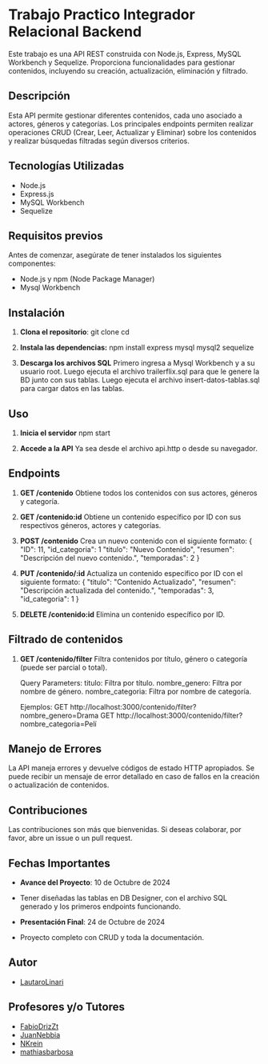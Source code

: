 # Trabajo Practico Integrador Relacional Backend

Este trabajo es una API REST construida con Node.js, Express, MySQL Workbench y Sequelize. 
Proporciona funcionalidades para gestionar contenidos, incluyendo su creación, actualización, eliminación y filtrado.


## Descripción

Esta API permite gestionar diferentes contenidos, cada uno asociado a actores, géneros y categorías. 
Los principales endpoints permiten realizar operaciones CRUD (Crear, Leer, Actualizar y Eliminar) sobre los contenidos y realizar búsquedas filtradas según diversos criterios.


## Tecnologías Utilizadas

- Node.js
- Express.js
- MySQL Workbench
- Sequelize


## Requisitos previos

Antes de comenzar, asegúrate de tener instalados los siguientes componentes:

- Node.js y npm (Node Package Manager)
- Mysql Workbench


## Instalación

1. **Clona el repositorio**:
   git clone <url-del-repositorio>
   cd <nombre-del-repositorio>

2. **Instala las dependencias:**
   npm install express mysql mysql2 sequelize

3. **Descarga los archivos SQL**
   Primero ingresa a Mysql Workbench y a su usuario root.
   Luego ejecuta el archivo trailerflix.sql para que le genere la BD junto con sus tablas.
   Luego ejecuta el archivo insert-datos-tablas.sql para cargar datos en las tablas.


## Uso

1. **Inicia el servidor**
   npm start

2. **Accede a la API**
   Ya sea desde el archivo api.http o desde su navegador.


## Endpoints

1. **GET /contenido**
   Obtiene todos los contenidos con sus actores, géneros y categoría.

2. **GET /contenido:id**
   Obtiene un contenido específico por ID con sus respectivos géneros, actores y categorías.

3. **POST /contenido**
   Crea un nuevo contenido con el siguiente formato:
   {
    "ID": 11,
    "id_categoria": 1
    "titulo": "Nuevo Contenido",
    "resumen": "Descripción del nuevo contenido.",
    "temporadas": 2
   }

4. **PUT /contenido/:id**
   Actualiza un contenido específico por ID con el siguiente formato:
   {
    "titulo": "Contenido Actualizado",
    "resumen": "Descripción actualizada del contenido.",
    "temporadas": 3,
    "id_categoria": 1
   }

5. **DELETE /contenido:id**
   Elimina un contenido específico por ID.


## Filtrado de contenidos

1. **GET /contenido/filter**
   Filtra contenidos por título, género o categoría (puede ser parcial o total).

   Query Parameters:
   titulo: Filtra por título.
   nombre_genero: Filtra por nombre de género.
   nombre_categoria: Filtra por nombre de categoría.

   Ejemplos: 
   GET http://localhost:3000/contenido/filter?nombre_genero=Drama
   GET http://localhost:3000/contenido/filter?nombre_categoria=Pelí


## Manejo de Errores

La API maneja errores y devuelve códigos de estado HTTP apropiados. 
Se puede recibir un mensaje de error detallado en caso de fallos en la creación o actualización de contenidos.


## Contribuciones

Las contribuciones son más que bienvenidas. 
Si deseas colaborar, por favor, abre un issue o un pull request.


## Fechas Importantes

- **Avance del Proyecto**: 10 de Octubre de 2024
- Tener diseñadas las tablas en DB Designer, con el archivo SQL generado y los primeros endpoints funcionando.


- **Presentación Final**: 24 de Octubre de 2024
- Proyecto completo con CRUD y toda la documentación.


## Autor

   - [LautaroLinari](https://github.com/LautaroLinari)


## Profesores y/o Tutores

   - [FabioDrizZt](https://github.com/FabioDrizZt)
   - [JuanNebbia](https://github.com/JuanNebbia)
   - [NKrein](https://github.com/NKrein)
   - [mathiasbarbosa](https://github.com/mathiasbarbosa)

